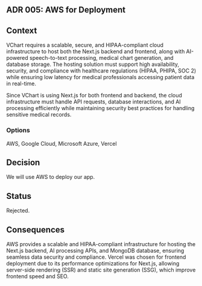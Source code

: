 ## ADR 005: AWS for Deployment

## Context
VChart requires a scalable, secure, and HIPAA-compliant cloud infrastructure to host both the Next.js backend and frontend, along with AI-powered speech-to-text processing, medical chart generation, and database storage. The hosting solution must support high availability, security, and compliance with healthcare regulations (HIPAA, PHIPA, SOC 2) while ensuring low latency for medical professionals accessing patient data in real-time.

Since VChart is using Next.js for both frontend and backend, the cloud infrastructure must handle API requests, database interactions, and AI processing efficiently while maintaining security best practices for handling sensitive medical records.

### Options
AWS, Google Cloud, Microsoft Azure, Vercel

## Decision
We will use AWS to deploy our app. 

## Status
Rejected.

## Consequences
AWS provides a scalable and HIPAA-compliant infrastructure for hosting the Next.js backend, AI processing APIs, and MongoDB database, ensuring seamless data security and compliance. Vercel was chosen for frontend deployment due to its performance optimizations for Next.js, allowing server-side rendering (SSR) and static site generation (SSG), which improve frontend speed and SEO.
